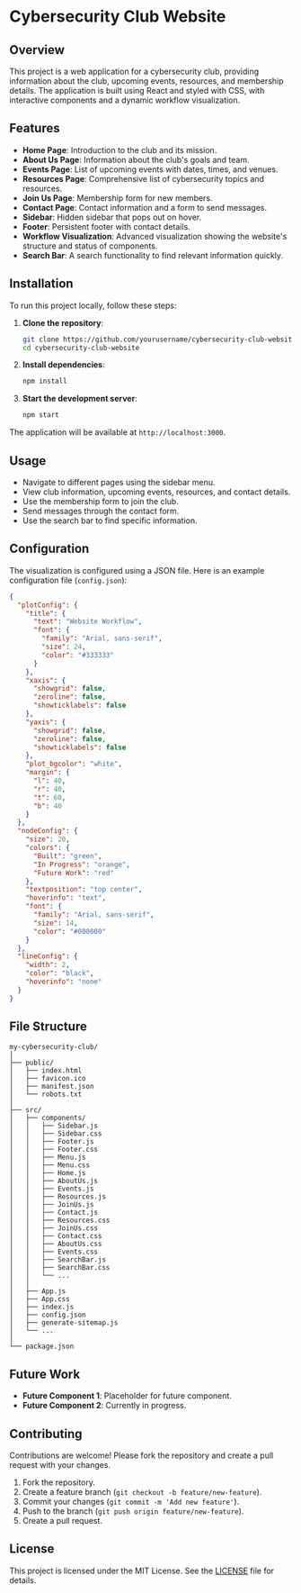 # Cybersecurity Club Website

## Overview

This project is a web application for a cybersecurity club, providing information about the club, upcoming events, resources, and membership details. The application is built using React and styled with CSS, with interactive components and a dynamic workflow visualization.

## Features

- **Home Page**: Introduction to the club and its mission.
- **About Us Page**: Information about the club's goals and team.
- **Events Page**: List of upcoming events with dates, times, and venues.
- **Resources Page**: Comprehensive list of cybersecurity topics and resources.
- **Join Us Page**: Membership form for new members.
- **Contact Page**: Contact information and a form to send messages.
- **Sidebar**: Hidden sidebar that pops out on hover.
- **Footer**: Persistent footer with contact details.
- **Workflow Visualization**: Advanced visualization showing the website's structure and status of components.
- **Search Bar**: A search functionality to find relevant information quickly.

## Installation

To run this project locally, follow these steps:

1. **Clone the repository**:
    ```bash
    git clone https://github.com/yourusername/cybersecurity-club-website.git
    cd cybersecurity-club-website
    ```

2. **Install dependencies**:
    ```bash
    npm install
    ```

3. **Start the development server**:
    ```bash
    npm start
    ```

The application will be available at `http://localhost:3000`.

## Usage

- Navigate to different pages using the sidebar menu.
- View club information, upcoming events, resources, and contact details.
- Use the membership form to join the club.
- Send messages through the contact form.
- Use the search bar to find specific information.

## Configuration

The visualization is configured using a JSON file. Here is an example configuration file (`config.json`):

```json
{
  "plotConfig": {
    "title": {
      "text": "Website Workflow",
      "font": {
        "family": "Arial, sans-serif",
        "size": 24,
        "color": "#333333"
      }
    },
    "xaxis": {
      "showgrid": false,
      "zeroline": false,
      "showticklabels": false
    },
    "yaxis": {
      "showgrid": false,
      "zeroline": false,
      "showticklabels": false
    },
    "plot_bgcolor": "white",
    "margin": {
      "l": 40,
      "r": 40,
      "t": 60,
      "b": 40
    }
  },
  "nodeConfig": {
    "size": 20,
    "colors": {
      "Built": "green",
      "In Progress": "orange",
      "Future Work": "red"
    },
    "textposition": "top center",
    "hoverinfo": "text",
    "font": {
      "family": "Arial, sans-serif",
      "size": 14,
      "color": "#000000"
    }
  },
  "lineConfig": {
    "width": 2,
    "color": "black",
    "hoverinfo": "none"
  }
}
```

## File Structure

```
my-cybersecurity-club/
│
├── public/
│   ├── index.html
│   ├── favicon.ico
│   ├── manifest.json
│   └── robots.txt
│
├── src/
│   ├── components/
│   │   ├── Sidebar.js
│   │   ├── Sidebar.css
│   │   ├── Footer.js
│   │   ├── Footer.css
│   │   ├── Menu.js
│   │   ├── Menu.css
│   │   ├── Home.js
│   │   ├── AboutUs.js
│   │   ├── Events.js
│   │   ├── Resources.js
│   │   ├── JoinUs.js
│   │   ├── Contact.js
│   │   ├── Resources.css
│   │   ├── JoinUs.css
│   │   ├── Contact.css
│   │   ├── AboutUs.css
│   │   ├── Events.css
│   │   ├── SearchBar.js
│   │   ├── SearchBar.css
│   │   └── ...
│   │
│   ├── App.js
│   ├── App.css
│   ├── index.js
│   ├── config.json
│   ├── generate-sitemap.js
│   └── ...
│
└── package.json
```

## Future Work

- **Future Component 1**: Placeholder for future component.
- **Future Component 2**: Currently in progress.

## Contributing

Contributions are welcome! Please fork the repository and create a pull request with your changes.

1. Fork the repository.
2. Create a feature branch (`git checkout -b feature/new-feature`).
3. Commit your changes (`git commit -m 'Add new feature'`).
4. Push to the branch (`git push origin feature/new-feature`).
5. Create a pull request.

## License

This project is licensed under the MIT License. See the [LICENSE](LICENSE) file for details.
